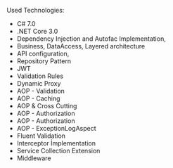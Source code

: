 Used Technologies:
- C# 7.0
- .NET Core 3.0
- Dependency Injection and Autofac Implementation,
- Business, DataAccess, Layered architecture 
- API configuration,
- Repository Pattern
- JWT
- Validation Rules
- Dynamic Proxy
- AOP - Validation
- AOP - Caching
- AOP & Cross Cutting
- AOP - Authorization
- AOP - Authorization
- AOP - ExceptionLogAspect
- Fluent Validation
- Interceptor İmplementation
- Service Collection Extension
- Middleware

